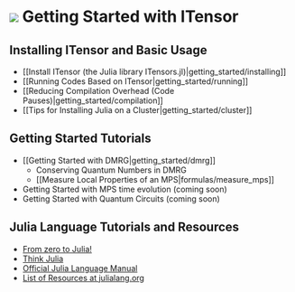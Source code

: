 # <img src="docs/VERSION/getting_started/icon.png" class="largeicon">  Getting Started with ITensor

## Installing ITensor and Basic Usage

* [[Install ITensor (the Julia library ITensors.jl)|getting_started/installing]]
* [[Running Codes Based on ITensor|getting_started/running]]
* [[Reducing Compilation Overhead (Code Pauses)|getting_started/compilation]]
* [[Tips for Installing Julia on a Cluster|getting_started/cluster]]

## Getting Started Tutorials

* [[Getting Started with DMRG|getting_started/dmrg]]
  - Conserving Quantum Numbers in DMRG
  - [[Measure Local Properties of an MPS|formulas/measure_mps]]
* Getting Started with MPS time evolution (coming soon)
* Getting Started with Quantum Circuits (coming soon)


## Julia Language Tutorials and Resources

* [From zero to Julia!](https://techytok.com/from-zero-to-julia/)
* [Think Julia](https://benlauwens.github.io/ThinkJulia.jl/latest/book.html#_preface)
* [Official Julia Language Manual](https://docs.julialang.org/en) 
* [List of Resources at julialang.org](https://julialang.org/learning/)


